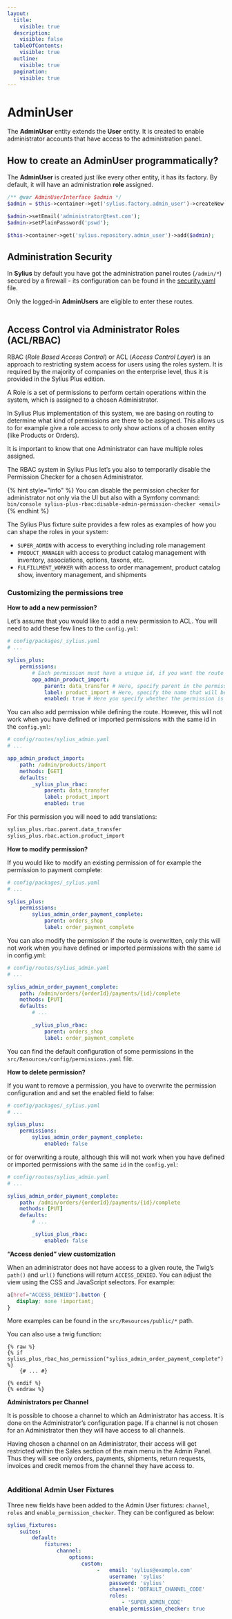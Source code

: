 ```yaml
---
layout:
  title:
    visible: true
  description:
    visible: false
  tableOfContents:
    visible: true
  outline:
    visible: true
  pagination:
    visible: true
---
```


# AdminUser

The **AdminUser** entity extends the **User** entity. It is created to enable administrator accounts that have access to the administration panel.

## How to create an AdminUser programmatically?

The **AdminUser** is created just like every other entity, it has its factory. By default, it will have an administration **role** assigned.

```php
/** @var AdminUserInterface $admin */
$admin = $this->container->get('sylius.factory.admin_user')->createNew();

$admin->setEmail('administrator@test.com');
$admin->setPlainPassword('pswd');

$this->container->get('sylius.repository.admin_user')->add($admin);
```

## Administration Security

In **Sylius** by default you have got the administration panel routes (`/admin/*`) secured by a firewall - its configuration can be found in the [security.yaml](https://github.com/Sylius/Sylius/blob/master/config/packages/security.yaml) file.

Only the logged-in **AdminUsers** are eligible to enter these routes.

<div data-full-width="true">

<figure><img src="../../.gitbook/assets/sylius-docs-plusfeature-start (1).png" alt=""><figcaption></figcaption></figure>

</div>

## Access Control via Administrator Roles (ACL/RBAC)

RBAC (_Role Based Access Control_) or ACL (_Access Control Layer_) is an approach to restricting system access for users using the roles system. It is required by the majority of companies on the enterprise level, thus it is provided in the Sylius Plus edition.

A Role is a set of permissions to perform certain operations within the system, which is assigned to a chosen Administrator.

In Sylius Plus implementation of this system, we are basing on routing to determine what kind of permissions are there to be assigned. This allows us to for example give a role access to only show actions of a chosen entity (like Products or Orders).

It is important to know that one Administrator can have multiple roles assigned.

The RBAC system in Sylius Plus let’s you also to temporarily disable the Permission Checker for a chosen Administrator.

{% hint style="info" %}
You can disable the permission checker for administrator not only via the UI but also with a Symfony command:\
`bin/console sylius-plus-rbac:disable-admin-permission-checker <email>`
{% endhint %}

The Sylius Plus fixture suite provides a few roles as examples of how you can shape the roles in your system:

* `SUPER_ADMIN` with access to everything including role management
* `PRODUCT_MANAGER` with access to product catalog management with inventory, associations, options, taxons, etc.
* `FULFILLMENT_WORKER` with access to order management, product catalog show, inventory management, and shipments

### Customizing the permissions tree

**How to add a new permission?**

Let’s assume that you would like to add a new permission to ACL. You will need to add these few lines to the `config.yml`:

```yaml
# config/packages/_sylius.yaml
# ...

sylius_plus:
    permissions:
        # Each permission must have a unique id, if you want the route to be protected, as id you need to enter the name route.
        app_admin_product_import:
            parent: data_transfer # Here, specify parent in the permission tree.
            label: product_import # Here, specify the name that will be displayed in the admin panel.
            enabled: true # Here you specify whether the permission is to be active, this field is not required, by default is set to true.
```

You can also add permission while defining the route. However, this will not work when you have defined or imported permissions with the same id in the `config.yml`:

```yaml
# config/routes/sylius_admin.yaml
# ...

app_admin_product_import:
    path: /admin/products/import
    methods: [GET]
    defaults:
        _sylius_plus_rbac:
            parent: data_transfer
            label: product_import
            enabled: true
```

For this permission you will need to add translations:

```xml
sylius_plus.rbac.parent.data_transfer
sylius_plus.rbac.action.product_import
```

**How to modify permission?**

If you would like to modify an existing permission of for example the permission to payment complete:

```yaml
# config/packages/_sylius.yaml
# ...

sylius_plus:
    permissions:
        sylius_admin_order_payment_complete:
            parent: orders_shop
            label: order_payment_complete
```

You can also modify the permission if the route is overwritten, only this will not work when you have defined or imported permissions with the same `id` in config.yml:

```yaml
# config/routes/sylius_admin.yaml
# ...

sylius_admin_order_payment_complete:
    path: /admin/orders/{orderId}/payments/{id}/complete
    methods: [PUT]
    defaults:
        # ...

        _sylius_plus_rbac:
            parent: orders_shop
            label: order_payment_complete
```

You can find the default configuration of some permissions in the `src/Resources/config/permissions.yaml` file.

**How to delete permission?**

If you want to remove a permission, you have to overwrite the permission configuration and and set the enabled field to false:

```yaml
# config/packages/_sylius.yaml
# ...

sylius_plus:
    permissions:
        sylius_admin_order_payment_complete:
            enabled: false
```

or for overwriting a route, although this will not work when you have defined or imported permissions with the same `id` in the `config.yml`:

```yaml
# config/routes/sylius_admin.yaml
# ...

sylius_admin_order_payment_complete:
    path: /admin/orders/{orderId}/payments/{id}/complete
    methods: [PUT]
    defaults:
        # ...

        _sylius_plus_rbac:
            enabled: false
```

**“Access denied” view customization**

When an administrator does not have access to a given route, the Twig’s `path()` and `url()` functions will return `ACCESS_DENIED`. You can adjust the view using the CSS and JavaScript selectors. For example:

```css
a[href="ACCESS_DENIED"].button {
   display: none !important;
}
```

More examples can be found in the `src/Resources/public/*` path.

You can also use a twig function:

```
{% raw %}
{% if sylius_plus_rbac_has_permission("sylius_admin_order_payment_complete") %}
    {# ... #}

{% endif %}
{% endraw %}
```

**Administrators per Channel**

It is possible to choose a channel to which an Administrator has access. It is done on the Administrator’s configuration page. If a channel is not chosen for an Administrator then they will have access to all channels.

Having chosen a channel on an Administrator, their access will get restricted within the Sales section of the main menu in the Admin Panel. Thus they will see only orders, payments, shipments, return requests, invoices and credit memos from the channel they have access to.

<div data-full-width="true">

<figure><img src="../../.gitbook/assets/sylius-docs-plusfeature-end.png" alt=""><figcaption></figcaption></figure>

</div>

### Additional Admin User Fixtures

Three new fields have been added to the Admin User fixtures: `channel`, `roles` and `enable_permission_checker`. They can be configured as below:

```yaml
sylius_fixtures:
    suites:
        default:
            fixtures:
                channel:
                    options:
                        custom:
                             -   email: 'sylius@example.com'
                                 username: 'sylius'
                                 password: 'sylius'
                                 channel: 'DEFAULT_CHANNEL_CODE'
                                 roles:
                                     - 'SUPER_ADMIN_CODE'
                                 enable_permission_checker: true
```
